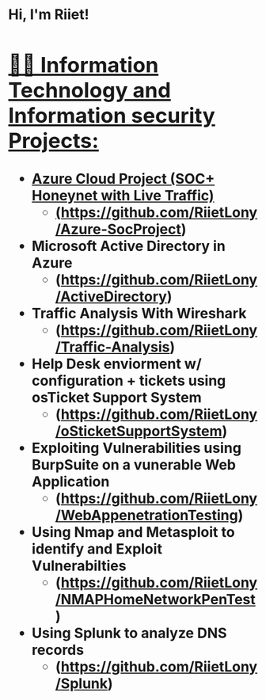 
<h1>Hi, I'm Riiet!  <a href="(https://www.linkedin.com/in/riiet-lony-951a9716a/)/">

<h2>👨‍💻 Information Technology and Information security Projects:</h2>

- <b>Azure Cloud Project (SOC+ Honeynet with Live Traffic) </b>
  - (https://github.com/RiietLony/Azure-SocProject)
- <b>Microsoft Active Directory in Azure</b>
  - (https://github.com/RiietLony/ActiveDirectory)
- <b>Traffic Analysis With Wireshark</b>
  -  (https://github.com/RiietLony/Traffic-Analysis)
- <b>Help Desk enviorment w/ configuration + tickets using osTicket Support System</b>
  - (https://github.com/RiietLony/oSticketSupportSystem)
- <b>Exploiting Vulnerabilities using BurpSuite on a vunerable Web Application</b>
     - (https://github.com/RiietLony/WebAppenetrationTesting)
- <b>Using Nmap and Metasploit to identify and Exploit Vulnerabilties</b>
     - (https://github.com/RiietLony/NMAPHomeNetworkPenTest)
-  <b>Using Splunk to analyze DNS records  </b>
     - (https://github.com/RiietLony/Splunk)



  

